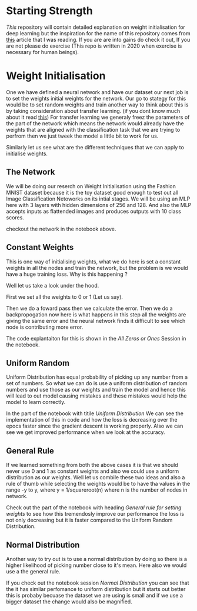 # Starting Strength
_This_ repository will contain detailed explanation on weight initialisation for deep learning but the inspiration for the name of this repository comes from [this](https://www.athlegan.com/starting-strength) article that I was reading. If you are are into gains do check it out, If you are not please do exercise (This repo is written in 2020 when exercise is necessary for human beings). 

# Weight Initialisation
One we have defined a neural network and have our dataset our next job is to set the weights initial weights for the network. Our go to stategy for this would be to set random weights and train another way to think about this is by taking consideration about transfer learning. (if you dont know much about it read [this](https://github.com/abhijitramesh/Transfer-Learning)) For transfer learning we generaly freez the parameters of the part of the network which means the network would already have the weights that are aligned with the classification task that we are trying to perfrom then we just tweek the model a little bit to work for us. 

Similarly let us see what are the different techniques that we can apply to initialise weights.

## The Network 
We will be doing our reserch on Weight Initialisation using the Fashion MNIST dataset because it is the toy dataset good enough to test out all Image Classification Netoworks on its intial stages. We will be using an MLP here with 3 layers with hidden dimensions of 256 and 128. And also the MLP accepts inputs as flattended images and produces outputs with 10 class scores.

checkout the network in the notebook above.

## Constant Weights
This is one way of initialising weights, what we do here is set a constant weights in all the nodes and train the network, but the problem is we would have a huge training loss. Why is this happening ?

Well let us take a look under the hood.

First we set all the weights to 0 or 1 (Let us say).

Then we do a foward pass then we calculate the error. Then we do a backpropogation now here is what happens in this step all the weights are giving the same error and the neural network finds it difficult to see which node is contributing more error.

The code explantaiton for this is shown in the _All Zeros or Ones_ Session in the notebook.

## Uniform Random
Uniform Distribution has equal probability of picking up any number from a set of numbers. So what we can do is use a uniform distribution of random numbers and use those as our weights and train the model and hence this will lead to out model causing mistakes and these mistakes would help the model to learn correctly.

In the part of the notebook with titile _Uniform Distribution_ We can see the implementation of this in code and how the loss is decreasing over the epocs faster since the gradient descent is working properly.
Also we can see we get improved performance when we look at the accuracy.

## General Rule

If we learned something from both the above cases it is that we should never use 0 and 1 as constant weights and also we could use a uniform distribution as our weights. Well let us combile these two ideas and also a rule of thumb while selecting the weights would be to have tha values in the range -y to y, where y = 1/squareroot(n) where n is the number of nodes in network.

Check out the part of the notebook with heading _General rule for setting weights_ to see how this tremendosly improve our performance the loss is not only decreasing but it is faster compared to the Uniform Random Distribution.

## Normal Distribution

Another way to try out is to use a normal distribution by doing so there is a higher likelihood of picking number close to it's mean. Here also we would use a the general rule. 

If you check out the notebook session _Normal Distribution_ you can see that the it has similar perfomance to uniform distribution but it starts out better this is probaby becuase the dataset we are using is small and if we use a bigger dataset the change would also be magnified.